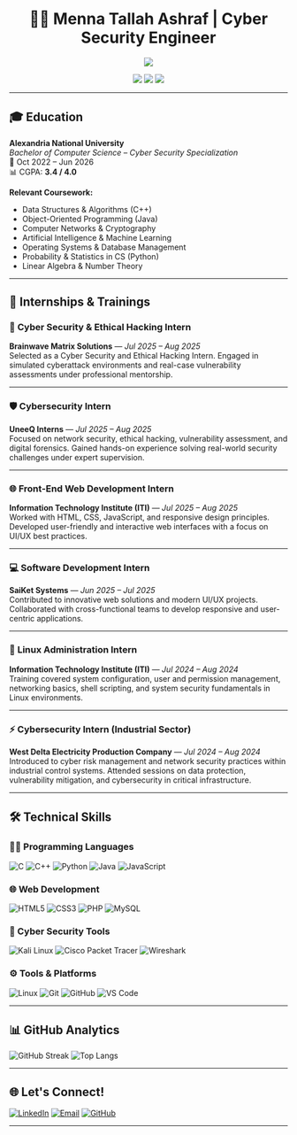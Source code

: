 <h1 align="center">👩‍💻 Menna Tallah Ashraf | Cyber Security Engineer</h1>

<p align="center">
  <img src="https://readme-typing-svg.herokuapp.com/?lines=Cyber+Security+Enthusiast;Ethical+Hacking+Learner;Front-End+Developer;Linux+Admin&center=true&width=500&height=40" />
</p>

<p align="center">
  <a href="https://www.linkedin.com/in/your-link"><img src="https://img.shields.io/badge/LinkedIn-blue?style=for-the-badge&logo=linkedin" /></a>
  <a href="mailto:your-email@example.com"><img src="https://img.shields.io/badge/Email-red?style=for-the-badge&logo=gmail&logoColor=white" /></a>
  <a href="https://github.com/mennaashraf05"><img src="https://img.shields.io/badge/GitHub-181717?style=for-the-badge&logo=github" /></a>
</p>

---

## 🎓 Education

**Alexandria National University**  
*Bachelor of Computer Science – Cyber Security Specialization*  
📅 Oct 2022 – Jun 2026  
📊 CGPA: **3.4 / 4.0**

**Relevant Coursework:**
- Data Structures & Algorithms (C++)
- Object-Oriented Programming (Java)
- Computer Networks & Cryptography
- Artificial Intelligence & Machine Learning
- Operating Systems & Database Management
- Probability & Statistics in CS (Python)
- Linear Algebra & Number Theory

---

## 💼 Internships & Trainings

### 🔐 **Cyber Security & Ethical Hacking Intern**  
**Brainwave Matrix Solutions** — *Jul 2025 – Aug 2025*  
Selected as a Cyber Security and Ethical Hacking Intern. Engaged in simulated cyberattack environments and real-case vulnerability assessments under professional mentorship.

---

### 🛡️ **Cybersecurity Intern**  
**UneeQ Interns** — *Jul 2025 – Aug 2025*  
Focused on network security, ethical hacking, vulnerability assessment, and digital forensics. Gained hands-on experience solving real-world security challenges under expert supervision.

---

### 🌐 **Front-End Web Development Intern**  
**Information Technology Institute (ITI)** — *Jul 2025 – Aug 2025*  
Worked with HTML, CSS, JavaScript, and responsive design principles. Developed user-friendly and interactive web interfaces with a focus on UI/UX best practices.

---

### 💻 **Software Development Intern**  
**SaiKet Systems** — *Jun 2025 – Jul 2025*  
Contributed to innovative web solutions and modern UI/UX projects. Collaborated with cross-functional teams to develop responsive and user-centric applications.

---

### 🐧 **Linux Administration Intern**  
**Information Technology Institute (ITI)** — *Jul 2024 – Aug 2024*  
Training covered system configuration, user and permission management, networking basics, shell scripting, and system security fundamentals in Linux environments.

---

### ⚡ **Cybersecurity Intern (Industrial Sector)**  
**West Delta Electricity Production Company** — *Jul 2024 – Aug 2024*  
Introduced to cyber risk management and network security practices within industrial control systems. Attended sessions on data protection, vulnerability mitigation, and cybersecurity in critical infrastructure.

---


## 🛠️ Technical Skills

### 👨‍💻 Programming Languages
![C](https://img.shields.io/badge/C-00599C?style=for-the-badge&logo=c&logoColor=white)
![C++](https://img.shields.io/badge/C++-004482?style=for-the-badge&logo=c%2B%2B&logoColor=white)
![Python](https://img.shields.io/badge/Python-3572A5?style=for-the-badge&logo=python&logoColor=white)
![Java](https://img.shields.io/badge/Java-f89820?style=for-the-badge&logo=openjdk&logoColor=white)
![JavaScript](https://img.shields.io/badge/JavaScript-F7DF1E?style=for-the-badge&logo=javascript&logoColor=black)

### 🌐 Web Development
![HTML5](https://img.shields.io/badge/HTML5-e34f26?style=for-the-badge&logo=html5&logoColor=white)
![CSS3](https://img.shields.io/badge/CSS3-264de4?style=for-the-badge&logo=css3&logoColor=white)
![PHP](https://img.shields.io/badge/PHP-777bb4?style=for-the-badge&logo=php&logoColor=white)
![MySQL](https://img.shields.io/badge/MySQL-00758f?style=for-the-badge&logo=mysql&logoColor=white)

### 🔐 Cyber Security Tools
![Kali Linux](https://img.shields.io/badge/Kali%20Linux-268bd2?style=for-the-badge&logo=kalilinux&logoColor=white)
![Cisco Packet Tracer](https://img.shields.io/badge/Cisco%20Packet%20Tracer-00bfff?style=for-the-badge&logo=cisco&logoColor=white)
![Wireshark](https://img.shields.io/badge/Wireshark-1c9ad6?style=for-the-badge&logoColor=white)



### ⚙️ Tools & Platforms
![Linux](https://img.shields.io/badge/Linux-fdd835?style=for-the-badge&logo=linux&logoColor=black)
![Git](https://img.shields.io/badge/Git-f1502f?style=for-the-badge&logo=git&logoColor=white)
![GitHub](https://img.shields.io/badge/GitHub-24292e?style=for-the-badge&logo=github&logoColor=white)
![VS Code](https://img.shields.io/badge/VS%20Code-007ACC?style=for-the-badge&logo=visual-studio-code&logoColor=white)

---

## 📊 GitHub Analytics


![GitHub Streak](https://github-readme-streak-stats.herokuapp.com/?user=mennashraf05&theme=dark)
![Top Langs](https://github-readme-stats.vercel.app/api/top-langs/?username=mennashraf05&layout=compact&theme=dark)

---

## 🌐 Let's Connect!

[![LinkedIn](https://img.shields.io/badge/LinkedIn-blue?style=for-the-badge&logo=linkedin)](https://www.linkedin.com/in/menna-ashraf-4b410830a)
[![Email](https://img.shields.io/badge/Email-D14836?style=for-the-badge&logo=gmail)](mailto:mtallah658@gmail.com)
[![GitHub](https://img.shields.io/badge/GitHub-100000?style=for-the-badge&logo=github)](https://github.com/mennashraf05)

---
